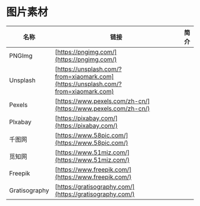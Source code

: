 # 图片素材

| 名称            | 链接                                                                                 | 简介 |
| ------------- | ---------------------------------------------------------------------------------- | -- |
| PNGImg        | [https://pngimg.com/](https://pngimg.com/)                                         |    |
| Unsplash      | [https://unsplash.com/?from=xiaomark.com](https://unsplash.com/?from=xiaomark.com) |    |
| Pexels        | [https://www.pexels.com/zh-cn/](https://www.pexels.com/zh-cn/)                     |    |
| Plxabay       | [https://pixabay.com/](https://pixabay.com/)                                       |    |
| 千图网           | [https://www.58pic.com/](https://www.58pic.com/)                                   |    |
| 觅知网           | [https://www.51miz.com/](https://www.51miz.com/)                                   |    |
| Freepik       | [https://www.freepik.com/](https://www.freepik.com/)                               |    |
| Gratisography | [https://gratisography.com/](https://gratisography.com/)                           |    |

